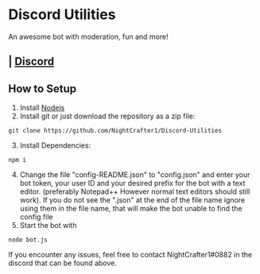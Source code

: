 # Discord Utilities
An awesome bot with moderation, fun and more!

## | [Discord](https://discord.gg/pXCkAqk)

## How to Setup
1. Install [Nodejs](https://nodejs.org/en/download/)
2. Install git or just download the repository as a zip file:
```
git clone https://github.com/NightCrafter1/Discord-Utilities
```
3. Install Dependencies:
```
npm i
```
4. Change the file "config-README.json" to "config.json" and enter your bot token, your user ID and your desired prefix for the bot with a text editor. (preferably Notepad++ However normal text editors should still work).
If you do not see the ".json" at the end of the file name ignore using them in the file name, that will make the bot unable to find the config file
5. Start the bot with 
```
node bot.js
```
If you encounter any issues, feel free to contact NightCrafter1#0882 in the discord that can be found above.